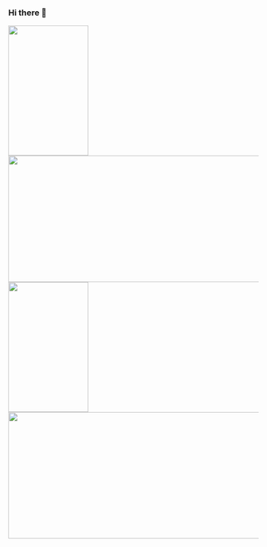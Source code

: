 ### Hi there 👋

<!--
**1624144457/1624144457** is a ✨ _special_ ✨ repository because its `README.md` (this file) appears on your GitHub profile.

Here are some ideas to get you started:

- 🔭 I’m currently working on ...
- 🌱 I’m currently learning ...
- 👯 I’m looking to collaborate on ...
- 🤔 I’m looking for help with ...
- 💬 Ask me about ...
- 📫 How to reach me: ...
- 😄 Pronouns: ...
- ⚡ Fun fact: ...
-->
<a href="https://staging.aspecta.id/u/Test-ying1" target="_blank"><img src="https://image-generator.staging.aspecta.id/profile-share-images/generate?env=staging&username=Test-ying1&image_name=profile-interests&w=322&h=524&dpr=2" width="161" height="262" /></a>
<a href="https://staging.aspecta.id/u/stechu" target="_blank"><img src="https://image-generator.staging.aspecta.id/profile-share-images/generate?env=staging&username=stechu&image_name=profile&w=1042&h=510&dpr=2" width="521" height="255" /></a>
<a href="https://staging.aspecta.id/u/stechu" target="_blank"><img src="https://image-generator.staging.aspecta.id/profile-share-images/generate?env=staging&username=stechu&image_name=profile-achievements&w=322&h=524&dpr=2" width="161" height="262" /></a>
<a href="https://staging.aspecta.id/u/stechu" target="_blank"><img src="https://image-generator.staging.aspecta.id/profile-share-images/generate?env=staging&username=stechu&image_name=profile&w=1042&h=510&dpr=2" width="521" height="255" /></a>
